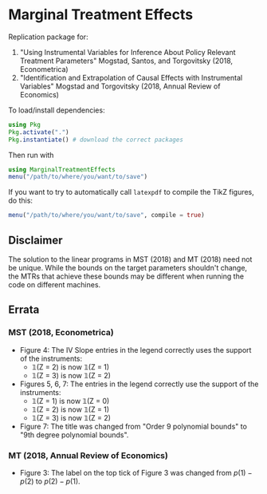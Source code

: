 # Marginal Treatment Effects

Replication package for:

1. "Using Instrumental Variables for Inference About Policy Relevant Treatment Parameters"
    Mogstad, Santos, and Torgovitsky (2018, Econometrica)
2. "Identification and Extrapolation of Causal Effects with Instrumental Variables"
    Mogstad and Torgovitsky (2018, Annual Review of Economics)

To load/install dependencies:

```julia
using Pkg
Pkg.activate(".")
Pkg.instantiate() # download the correct packages
```

Then run with

```julia
using MarginalTreatmentEffects
menu("/path/to/where/you/want/to/save")
```

If you want to try to automatically call `latexpdf` to compile the TikZ figures, do this:
```julia
menu("/path/to/where/you/want/to/save", compile = true)
```

## Disclaimer

The solution to the linear programs in MST (2018) and MT (2018) need not be
unique. While the bounds on the target parameters shouldn't change, the MTRs
that achieve these bounds may be different when running the code on different
machines.

## Errata

### MST (2018, Econometrica)

- Figure 4: The IV Slope entries in the legend correctly uses the support of the instruments:
  - 𝟙(Z = 2) is now 𝟙(Z = 1)
  - 𝟙(Z = 3) is now 𝟙(Z = 2)
- Figures 5, 6, 7: The entries in the legend correctly use the support of the instruments:
  - 𝟙(Z = 1) is now 𝟙(Z = 0)
  - 𝟙(Z = 2) is now 𝟙(Z = 1)
  - 𝟙(Z = 3) is now 𝟙(Z = 2)
- Figure 7: The title was changed from "Order 9 polynomial bounds" to "9th degree polynomial bounds".

### MT (2018, Annual Review of Economics)

- Figure 3: The label on the top tick of Figure 3 was changed from $p(1) - p(2)$ to $p(2) - p(1)$.
